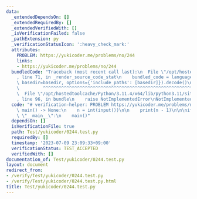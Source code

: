 ```yaml
---
data:
  _extendedDependsOn: []
  _extendedRequiredBy: []
  _extendedVerifiedWith: []
  _isVerificationFailed: false
  _pathExtension: py
  _verificationStatusIcon: ':heavy_check_mark:'
  attributes:
    PROBLEM: https://yukicoder.me/problems/no/244
    links:
    - https://yukicoder.me/problems/no/244
  bundledCode: "Traceback (most recent call last):\n  File \"/opt/hostedtoolcache/Python/3.11.4/x64/lib/python3.11/site-packages/onlinejudge_verify/documentation/build.py\"\
    , line 71, in _render_source_code_stat\n    bundled_code = language.bundle(stat.path,\
    \ basedir=basedir, options={'include_paths': [basedir]}).decode()\n          \
    \         ^^^^^^^^^^^^^^^^^^^^^^^^^^^^^^^^^^^^^^^^^^^^^^^^^^^^^^^^^^^^^^^^^^^^^^^^^^^^^^^^^\n\
    \  File \"/opt/hostedtoolcache/Python/3.11.4/x64/lib/python3.11/site-packages/onlinejudge_verify/languages/python.py\"\
    , line 96, in bundle\n    raise NotImplementedError\nNotImplementedError\n"
  code: "# verification-helper: PROBLEM https://yukicoder.me/problems/no/244\n\ndef\
    \ main() -> None:\n    n = int(input())\n\n    print(n - 1)\n\n\nif __name__ ==\
    \ \"__main__\":\n    main()"
  dependsOn: []
  isVerificationFile: true
  path: Test/yukicoder/0244.test.py
  requiredBy: []
  timestamp: '2023-07-09 23:09:33+09:00'
  verificationStatus: TEST_ACCEPTED
  verifiedWith: []
documentation_of: Test/yukicoder/0244.test.py
layout: document
redirect_from:
- /verify/Test/yukicoder/0244.test.py
- /verify/Test/yukicoder/0244.test.py.html
title: Test/yukicoder/0244.test.py
---
```

